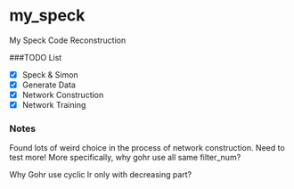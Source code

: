 # my_speck
My Speck Code Reconstruction

###TODO List
- [x]  Speck & Simon
- [x]  Generate Data
- [x]  Network Construction
- [x]  Network Training

### Notes
Found lots of weird choice in the process of network construction. Need to test more!
More specifically, why gohr use all same filter_num?

Why Gohr use cyclic lr only with decreasing part?
